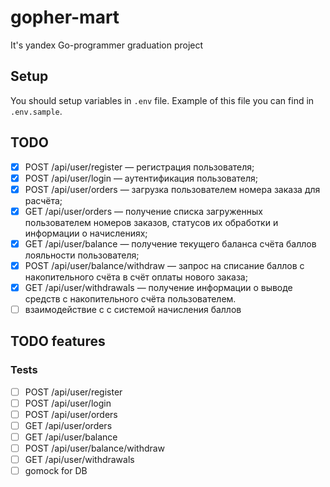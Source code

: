 # gopher-mart
It's yandex Go-programmer graduation project

## Setup
You should setup variables in `.env` file.
Example of this file you can find in `.env.sample`.

## TODO
- [x] POST /api/user/register — регистрация пользователя;
- [x] POST /api/user/login — аутентификация пользователя;
- [x] POST /api/user/orders — загрузка пользователем номера заказа для расчёта;
- [x] GET /api/user/orders — получение списка загруженных пользователем номеров заказов, статусов их обработки и информации о начислениях;
- [x] GET /api/user/balance — получение текущего баланса счёта баллов лояльности пользователя;
- [x] POST /api/user/balance/withdraw — запрос на списание баллов с накопительного счёта в счёт оплаты нового заказа;
- [x] GET /api/user/withdrawals — получение информации о выводе средств с накопительного счёта пользователем.
- [ ] взаимодействие с с системой начисления баллов

## TODO features
### Tests
- [ ] POST /api/user/register
- [ ] POST /api/user/login
- [ ] POST /api/user/orders
- [ ] GET /api/user/orders
- [ ] GET /api/user/balance
- [ ] POST /api/user/balance/withdraw
- [ ] GET /api/user/withdrawals
- [ ] gomock for DB